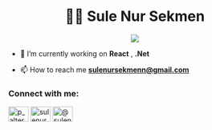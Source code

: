 <h1 align="center">👩‍💻 Sule Nur Sekmen </h1>

<p align="center">
    <img src="https://readme-typing-svg.herokuapp.com/?lines=Hello+Welcome+to+my+Github+page;I+am+a+Fullstack+Software+Developer&font=Fira%20Code&center=true&width=740&height=45&color=293462&vCenter=true&size=30">
</p>

- 🔭 I’m currently working on **React** , **.Net**

- 📫 How to reach me **sulenursekmenn@gmail.com**

<h3 align="left">Connect with me:</h3>

<p align="left" margin="10">
<a href="https://twitter.com/p_alternans" target="blank"><img align="center" src="https://raw.githubusercontent.com/rahuldkjain/github-profile-readme-generator/master/src/images/icons/Social/twitter.svg" alt="p_alternans" height="30" width="40" /></a>
<a href="https://linkedin.com/in/sulenursekmen" target="blank"><img align="center" src="https://raw.githubusercontent.com/rahuldkjain/github-profile-readme-generator/master/src/images/icons/Social/linked-in-alt.svg" alt="sulenursekmen" height="30" width="40" /></a>
<a href="https://medium.com/@sulenursekmenn" target="blank"><img align="center" src="https://raw.githubusercontent.com/rahuldkjain/github-profile-readme-generator/master/src/images/icons/Social/medium.svg" alt="@sulenursekmenn" height="30" width="40" /></a>
</p>



